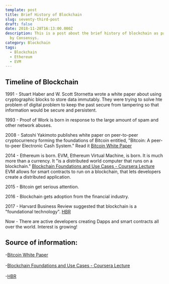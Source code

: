 ```yaml
---
template: post
title: Brief History of Blockchain
slug: seventy-third-post
draft: false
date: 2018-11-28T16:13:00.000Z
description: This is a post about the brief history of blockchain as paraphrased
  by Consensys.
category: Blockchain
tags:
  - Blockchain
  - Ethereum
  - EVM
---
```


## Timeline of Blockchain

1991 - Stuart Haber and W. Scott Stornetta wrote a white paper about using cryptographic blocks to store data immutably. They were trying to solve hte problem of digital problem to keep the past secure from tampering so that information would be secure and persistent. 

1993 - Proof of Work is born in response to the large amount of spam and other network abuses. 

2008 - Satoshi Yakimoto publishes white paper on peer-to-peer cryptocurrency forming the foundations of Bitcoin entitled, "Bitcoin: A peer-to-peer Electronic Cash System." Read it <a href="https://bitcoin.org/bitcoin.pdf">Bitcoin White Paper</a>

2014 - Ethereum is born. EVM, Ethereum Virtual Machine, is born. It is much more than a currency. It "is a distributed world computer that runs on a blockchain." <a href="https://www.coursera.org/learn/blockchain-foundations-and-use-cases/lecture/W6TLG/lesson-2-the-brief-brief-history-of-blockchain">Blockchain Foundations and Use Cases - Coursera Lecture</a> EVM allows for smart contracts to run on a blockchain, that lets developers create a distributed application. 

2015 - Bitcoin get serious attention. 

2016 - Blockchain gets adoption from the financial industry. 

2017 - Harvard Business Review suggested that blockchain is a "foundational technology".  <a href="https://hbr.org/2017/01/the-truth-about-blockchain">HBR</a>

Now - There are active developers creating Dapps and smart contracts all over the world. Interest is growing! 

## Source of information: 

-<a href="https://bitcoin.org/bitcoin.pdf">Bitcoin White Paper</a><br><br>
-<a href="https://www.coursera.org/learn/blockchain-foundations-and-use-cases/lecture/W6TLG/lesson-2-the-brief-brief-history-of-blockchain">Blockchain Foundations and Use Cases - Coursera Lecture</a><br><br>
-<a href="https://hbr.org/2017/01/the-truth-about-blockchain">HBR</a><br><br>